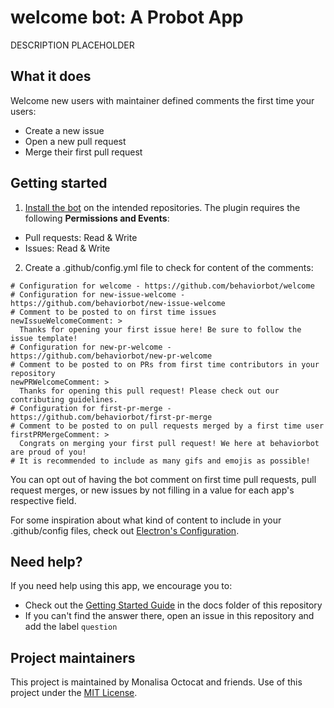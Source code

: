 # welcome bot: A Probot App

DESCRIPTION PLACEHOLDER

## What it does

Welcome new users with maintainer defined comments the first time your users:

- Create a new issue
- Open a new pull request
- Merge their first pull request

## Getting started

1. [Install the bot](https://github.com/apps/welcome) on the intended repositories. The plugin requires the following **Permissions and Events**:

- Pull requests: Read & Write
- Issues: Read & Write

2. Create a .github/config.yml file to check for content of the comments:

```
# Configuration for welcome - https://github.com/behaviorbot/welcome
# Configuration for new-issue-welcome - https://github.com/behaviorbot/new-issue-welcome
# Comment to be posted to on first time issues
newIssueWelcomeComment: >
  Thanks for opening your first issue here! Be sure to follow the issue template!
# Configuration for new-pr-welcome - https://github.com/behaviorbot/new-pr-welcome
# Comment to be posted to on PRs from first time contributors in your repository
newPRWelcomeComment: >
  Thanks for opening this pull request! Please check out our contributing guidelines.
# Configuration for first-pr-merge - https://github.com/behaviorbot/first-pr-merge
# Comment to be posted to on pull requests merged by a first time user
firstPRMergeComment: >
  Congrats on merging your first pull request! We here at behaviorbot are proud of you!
# It is recommended to include as many gifs and emojis as possible!
```

You can opt out of having the bot comment on first time pull requests, pull request merges, or new issues by not filling in a value for each app's respective field.

For some inspiration about what kind of content to include in your .github/config files, check out [Electron's Configuration](https://github.com/electron/electron/blob/master/.github/config.yml).

## Need help?

If you need help using this app, we encourage you to:

- Check out the [Getting Started Guide](docs/getting-started.md) in the docs folder of this repository
- If you can't find the answer there, open an issue in this repository and add the label `question`

## Project maintainers

This project is maintained by Monalisa Octocat and friends. Use of this project under the [MIT License](LICENSE.md).
